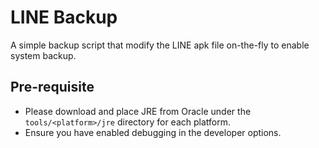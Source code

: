 # LINE Backup
A simple backup script that modify the LINE apk file on-the-fly to enable system backup.

## Pre-requisite
- Please download and place JRE from Oracle under the `tools/<platform>/jre` directory for each platform.
- Ensure you have enabled debugging in the developer options.

